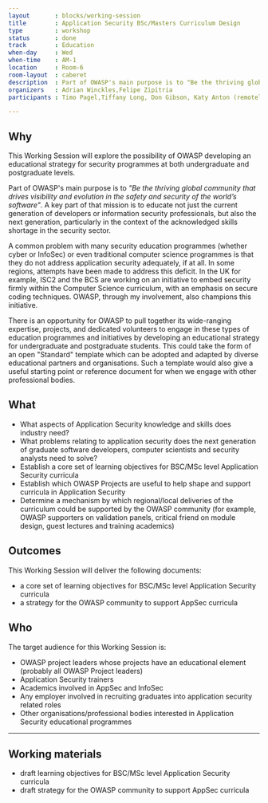 ```yaml
---
layout       : blocks/working-session
title        : Application Security BSc/Masters Curriculum Design
type         : workshop
status       : done
track        : Education
when-day     : Wed
when-time    : AM-1
location     : Room-6
room-layout  : caberet
description  : Part of OWASP's main purpose is to "Be the thriving global community that drives visibility and evolution in the safety and security of the world’s software" and a key part of that mission is to educate not just the current generation of developers or information security professionals but also the next generation as well especially with the acknowledged skill shortage in the whole sector that exists.
organizers   : Adrian Winckles,Felipe Zipitria
participants : Timo Pagel,Tiffany Long, Don Gibson, Katy Anton (remotely), Steven van der Baan

---
```

## Why

This Working Session will explore the possibility of OWASP developing an educational strategy for security programmes at both undergraduate and postgraduate levels.

Part of OWASP's main purpose is to _"Be the thriving global community that drives visibility and evolution in the safety and security of the world’s software"_. A key part of that mission is to educate not just the current generation of developers or information security professionals, but also the next generation, particularly in the context of the acknowledged skills shortage in the security sector.

A common problem with many security education programmes (whether cyber or InfoSec) or even traditional computer science programmes is that they do not address application security adequately, if at all.  In some regions, attempts have been made to address this deficit.  In the UK for example, ISC2 and the BCS are working on an initiative to embed security firmly within the Computer Science curriculum, with an emphasis on secure coding techniques. OWASP, through my involvement, also champions this initiative.

There is an opportunity for OWASP to pull together its wide-ranging expertise, projects, and dedicated volunteers to engage in these types of education programmes and initiatives by developing an educational strategy for undergraduate and postgraduate students. This could take the form of an open "Standard" template which can be adopted and adapted by diverse educational partners and organisations. Such a template would also give a useful starting point or reference document for when we engage with other professional bodies.

## What

- What aspects of Application Security knowledge and skills does industry need?
- What problems relating to application security does the next generation of graduate software developers, computer scientists and security analysts need to solve?
- Establish a core set of learning objectives for BSC/MSc level Application Security curricula
- Establish which OWASP Projects are useful to help shape and support curricula in Application Security
- Determine a mechanism by which regional/local deliveries of the curriculum could be supported by the OWASP community (for example, OWASP supporters on validation panels, critical friend on module design, guest lectures and training academics)

## Outcomes

This Working Session will deliver the following documents:

- a core set of learning objectives for BSC/MSc level Application Security curricula
- a strategy for the OWASP community to support AppSec curricula


## Who

The target audience for this Working Session is:

- OWASP project leaders whose projects have an educational element (probably all OWASP Project leaders)
- Application Security trainers  
- Academics involved in AppSec and InfoSec 
- Any employer involved in recruiting graduates into application security related roles
- Other organisations/professional bodies interested in Application Security educational programmes

---

## Working materials

- draft learning objectives for BSC/MSc level Application Security curricula
- draft strategy for the OWASP community to support AppSec curricula





